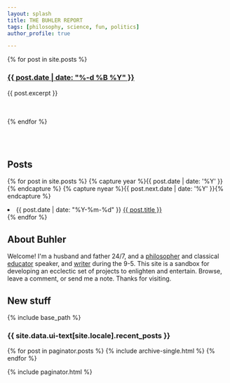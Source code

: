 ```yaml
---
layout: splash
title: THE BUHLER REPORT
tags: [philosophy, science, fun, politics]
author_profile: true

---
```


{% for post in site.posts %}

<div class="post">
    <h3><a class="post-link" href="{{ post.url | prepend: site.baseurl }}">{{ post.date | date: "%-d %B %Y" }}</a></h3>
    <div class="post-excerpt">{{ post.excerpt }}</div>
    <br>
    <br>
</div>

{% endfor %}



<br>
<br>

## Posts

{% for post in site.posts %}
  {% capture year %}{{ post.date | date: '%Y' }}{% endcapture %}
  {% capture nyear %}{{ post.next.date | date: '%Y' }}{% endcapture %}
  <li><span class="time">{{ post.date | date: "%Y-%m-%d" }}</span> <a href="{{ post.url }}">{{ post.title }}</a></li>
{% endfor %}


<br>

## About Buhler

Welcome! I'm a husband and father 24/7, and a [philosopher](/) and classical [educator](/teaching) speaker, and [writer](http://www.amazon.com/Sola-Scriptura-Dialogue-Keith-Buhler-ebook/dp/B009N27L12/ref=sr_1_9?ie=UTF8&qid=1401301911&sr=8-9&keywords=sola+scriptura) during the 9-5. This site is a sandbox for developing an ecclectic set of projects to enlighten and entertain. Browse, leave a comment, or send me a note. Thanks for visiting.


## New stuff

{% include base_path %}

<h3 class="archive__subtitle">{{ site.data.ui-text[site.locale].recent_posts }}</h3>

{% for post in paginator.posts %}
  {% include archive-single.html %}
{% endfor %}

{% include paginator.html %}
